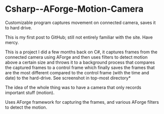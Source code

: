 Csharp--AForge-Motion-Camera
============================

Customizable program captures movement on connected camera, saves it to hard drive.

This is my first post to GitHub; still not entirely familiar with the site. Have mercy.

This is a project I did a few months back on C#, it captures frames from the connected camera using AForge and then uses filters to detect motion above a certain size and throws it to a background process that compares the captured frames to a control frame which finally saves the frames that are the most different compared to the control frame (with the time and date) to the hard-drive.
 See screenshot in top-most directory*

The idea of the whole thing was to have a camera that only records important stuff (motion).

Uses AForge framework for capturing the frames, and various AForge filters to detect the motion.
